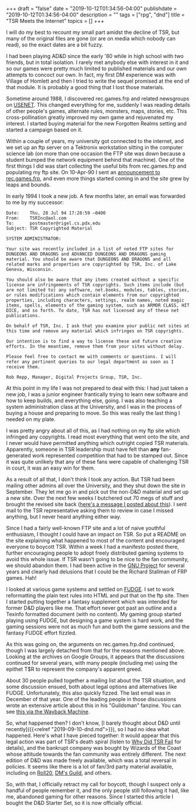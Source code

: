+++
draft = "false"
date = "2019-10-12T01:34:56-04:00"
publishdate = "2019-10-12T01:34:56-04:00"
description = ""
tags = ["rpg", "dnd"]
title = "TSR Meets the Internet"
topics = []
+++

I will do my best to recount my small part amidst the decline of TSR, but many of the original files are gone (or are on media which nobody can read), so the exact dates are a bit fuzzy.

I had been playing AD&D since the early '80 while in high school with
two friends, but in total isolation.  I rarely met anybody else with interest in it and so our games were pretty much limited to published materials and our own attempts to concoct our own.  In fact, my first DM experience was with Village of Homlett and then I tried to write the sequel promised at the end of that module.  It is probably a good thing that I lost those materials.

Sometime around 1988, I discovered rec.games.frp and related newsgroups
on [USENET](https://en.wikipedia.org/wiki/Usenet).
This changed everything for me, suddenly I was reading
details of other people's games, alternate rules, monsters, maps,
stories, etc.  This cross-pollination greatly improved my own game and
rejuvenated my interest.  I started buying material for the new
Forgotten Realms setting and started a campaign based on it.

Within a couple of years, my university got connected to the internet, and we set up an ftp server on a Tektronix workstation sitting in the computer science lab (on more than one occasion the FTP site was down because a student bumped the network equipment behind that machine).  One of the first things I did was start collecting the useful bits from rec.games.frp and populating my ftp site.  On 10-Apr-90 I sent an
[announcement to rec.games.frp](https://groups.google.com/d/msg/rec.games.frp/meHsV2FeaEI/yKnBL9HZMwwJ),
and even more things started coming in and the site grew by leaps and bounds.

In early 1994 I took a new job.  A few months later, an email was forwarded to me by my successor:

```
Date:    Thu, 28 Jul 94 17:28:59 –0400
From:    TSRInc@aol.com
To:      postmaster@rigel.cs.pdx.edu
Subject: TSR Copyrighted Material

SYSTEM ADMINISTRATOR:

Your site was recently included in a list of noted FTP sites for
DUNGEONS AND DRAGONS and ADVANCED DUNGEONS AND DRAGONS gaming
material. You should be aware that DUNGEONS AND DRAGONS and all
related marks and properties are copyrighted by TSR, Inc. of Lake
Geneva, Wisconsin.

You should also be aware that any items created without a specific
license are infringements of TSR copyrights. Such items include (but
are not limited to) any software, net.books, modules, tables, stories,
or rules modifications which contain elements from our copyrighted
properties, including characters, settings, realm names, noted magic
items, spells, elements of the gaming system, such as ARMOR CLASS, HIT
DICE, and so forth. To date, TSR has not licensed any of these net
publications.

On behalf of TSR, Inc. I ask that you examine your public net sites at
this time and remove any material which infringes on TSR copyrights.

Our intention is to find a way to license these and future creative
efforts. In the meantime, remove them from your sites without delay.

Please feel free to contact me with comments or questions. I will
refer any pertinent queries to our legal department as soon as I
receive them.

Rob Repp, Manager, Digital Projects Group, TSR, Inc.
```

At this point in my life I was not prepared to deal with this:  I had just taken a new job, I was a junior engineer frantically trying to learn new software and how to keep builds, and everything else, going.  I was also teaching a system administration class at the University, and I was in the process of buying a house and preparing to move.  So this was really the last thing I needed on my plate.

I was pretty angry about all of this, as I had nothing on my ftp site
which infringed any copyrights.  I read most everything that
went onto the site, and I never would have permitted anything which
outright copied TSR materials.  Apparently, someone in TSR leadership
must have felt than **any** fan-generated work represented competition
that had to be stamped out.  Since it was quite unlikely that any of
these fans were capable of challenging TSR in court, it was an easy
win for them.

As a result of all that, I don't think I took any action.  But TSR had
been mailing other admins all over the University, and they shut down the
site in September.  They let me go in and pick out the non-D&D
material and set up a new site.  Over the next few weeks I butchered out 70 megs of stuff and brought the revised site back
([here's a message I posted about this](https://groups.google.com/d/msg/rec.games.frp.dnd/jEhpyawl1V0/LO5fnlRIzWcJ)).  I sent mail to the TSR representative
asking them to review in case I missed anything, but I never heard
anything either way.

Since I had a fairly well-known FTP site and a lot of naive youthful
enthusiasm, I thought I could have an impact on TSR.  So put a README
on the site explaining what happened to most of the content and
encouraged everyone to boycott TSR.  Within a week I had a manifesto
posted there, further encouraging people to adopt freely distributed
gaming systems to avoid this whole issue.  If TSR wasn't going to be
nice to the fan community, we should abandon them.  I had been active
in the [GNU Project](https://en.wikipedia.org/wiki/GNU_Project)
for several years and clearly had delusions that I
could be the Richard Stallman of FRP games.  Hah!

I looked at various game systems and settled on [FUDGE](https://fudgerpg.com/about/about-fudge/fudge-overview.html).  I set to work reformatting the plain text rules into HTML and put that on the ftp site.  Then I started putting together a fantasy supplement which was intended for former D&D players like me.  That effort never got past an outline and a Texinfo formatted document (with no content).  My gaming group started playing using FUDGE, but designing a game system is hard work, and the gaming sessions were not as much fun and both the game sessions and the fantasy FUDGE effort fizzled.

As this was going on, the arguments on rec.games.frp.dnd continued, though I was largely
detached from that for the reasons mentioned above.  Looking at the archives on Google Groups, it
appears that the discussions continued for several years, with many
people (including me) using the epithet T$R to represent the
company's apparent greed.

About 30 people pulled together a mailing list about the TSR
situation, and some discussion ensued, both about legal options and
alternatives like FUDGE.  Unfortunately, this also quickly fizzed.  The
last email was in December of that year.  One of the leading people in
those discussions wrote an extensive article about this in his
"Guildsman" fanzine.  You can see [this via the Wayback Machine](https://web.archive.org/web/20170420225717/http://www.fantasylibrary.com/period/guild/g07.pdf).

So, what happened then?  I don't know,
[I barely thought about D&D until recently]({{<relref "2019-09-10-dnd.md">}}),
so I had no idea what happened.  Here's what I have pieced together:
It would appear that this legal action was part of TSR's death spiral
(listen to [Why Did TSR Fail](https://plotpoints.libsyn.com/why-did-tsr-fail-episode-112) for details),
and the bankrupt company was bought by Wizards of the Coast whose
attitude towards the fan community was entirely different.  The next
edition of D&D was made freely available, which was a total
reversal in policies.  It seems like there is a lot of fan/3rd party
material available, including on [Roll20](https://marketplace.roll20.net/),
[DM's Guild](https://www.dmsguild.com/), and others.

So, with that, I officially retract my call for boycott, though I suspect only a handful of people remember it, and the only people still following it had, like me, abandoned gaming for other reasons.  Since I started this article I bought the D&D Starter Set, so it is now officially official.
